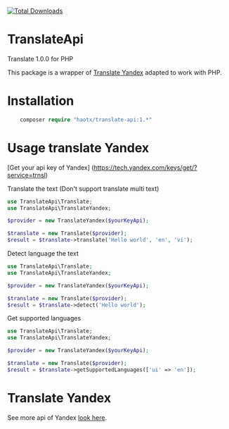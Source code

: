 [![Total Downloads](https://poser.pugx.org/haotx/translate-api/downloads)](https://packagist.org/packages/haotx/translate-api)

TranslateApi
==========

Translate 1.0.0 for PHP

This package is a wrapper of [Translate Yandex](https://tech.yandex.com/translate/doc/dg/concepts/About-docpage/) adapted to work with PHP.


Installation
============

```php
    composer require "haotx/translate-api:1.*"
```

Usage translate Yandex
============
[Get your api key of Yandex] (https://tech.yandex.com/keys/get/?service=trnsl)

Translate the text (Don't support translate multi text)
```php
use TranslateApi\Translate;
use TranslateApi\TranslateYandex;

$provider = new TranslateYandex($yourKeyApi);

$translate = new Translate($provider);
$result = $translate->translate('Hello world', 'en', 'vi');
```


Detect language the text
```php
use TranslateApi\Translate;
use TranslateApi\TranslateYandex;

$provider = new TranslateYandex($yourKeyApi);

$translate = new Translate($provider);
$result = $translate->detect('Hello world');
```

Get supported languages
```php
use TranslateApi\Translate;
use TranslateApi\TranslateYandex;

$provider = new TranslateYandex($yourKeyApi);

$translate = new Translate($provider);
$result = $translate->getSupportedLanguages(['ui' => 'en']);
```

Translate Yandex
======================
See more api of Yandex [look here](https://tech.yandex.com/translate/doc/dg/concepts/About-docpage/).
